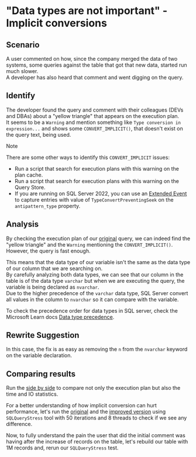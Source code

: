 # "Data types are not important" - Implicit conversions

## Scenario

A user commented on how, since the company merged the data of two systems, some queries against the table that got that new data, started run much slower.  
A developer has also heard that comment and went digging on the query.

## Identify

The developer found the query and comment with their colleagues (DEVs and DBAs) about a "yellow triangle" that appears on the execution plan.  
It seems to be a `Warning` and mention something like `Type conversion in expression...` and shows some `CONVERT_IMPLICIT()`, that doesn't exist on the query text, being used.

> [!NOTE]
> There are some other ways to identify this `CONVERT_IMPLICIT` issues:
> 
> - Run a script that search for execution plans with this warning on the plan cache.
> - Run a script that search for execution plans with this warning on the Query Store.
> - If you are running on SQL Server 2022, you can use an [Extended Event](../00-Prepare/XE/query_antipattern_xe.sql) to capture entries with value of `TypeConvertPreventingSeek` on the `antipattern_type` property.

## Analysis

By checking the execution plan of our [original](01-Original.sql) query, we can indeed find the "yellow triangle" and the `Warning` mentioning the `CONVERT_IMPLICIT()`.
However, the query is fast enough.

This means that the data type of our variable isn't the same as the data type of our column that we are searching on.  
By carefully analyzing both data types, we can see that our column in the table is of the data type `varchar` but when we are executing the query, the variable is being declared as `nvarchar`.  
Due to the higher precedence of the `varchar` data type, SQL Server convert all values in the column to `nvarchar` so it can compare with the variable.

To check the precedence order for data types in SQL server, check the Microsoft Learn docs [Data type precedence](https://learn.microsoft.com/en-us/sql/t-sql/data-types/data-type-precedence-transact-sql?view=sql-server-ver16).

## Rewrite Suggestion

In this case, the fix is as easy as removing the `n` from the `nvarchar` keyword on the variable declaration.

## Comparing results

Run the [side by side](03-SideBySide.sql) to compare not only the execution plan but also the time and IO statistics.

For a better understanding of how implicit conversion can hurt performance, let's run the [original](01-Original.sql) and the [improved version](02-ImprovedVersion.sql) using `SQLQueryStress` tool with 50 iterations and 8 threads to check if we see any difference.

Now, to fully understand the pain the user that did the initial comment was having after the increase of records on the table, let's rebuild our table with 1M records and, rerun our `SQLQueryStress` test.
